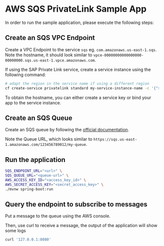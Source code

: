 # AWS SQS PrivateLink Sample App

In order to run the sample application, please execute the following steps:

## Create an SQS VPC Endpoint
Create a VPC Endpoint to the service `sqs` eg. `com.amazonaws.us-east-1.sqs`.
Note the hostname, it should look similar to `vpce-00000000000000000-00000000.sqs.us-east-1.vpce.amazonaws.com`.

If using the SAP Private Link service, create a service instance using the following command:
```bash 
# adapt the region in the service name if using a different region
cf create-service privatelink standard my-service-instance-name -c '{"serviceName": "com.amazonaws.eu-central-1.sns"}'
```

To obtain the hostname, you can either create a service key or bind your app to the service instance.

## Create an SQS Queue
Create an SQS queue by following the [official documentation](https://docs.aws.amazon.com/AWSSimpleQueueService/latest/SQSDeveloperGuide/sqs-configure-create-queue.html).

Note the Queue URL, which looks similar to `https://sqs.us-east-1.amazonaws.com/123456789012/my-queue`.

## Run the application

```bash
SQS_ENDPOINT_URL="<url>" \
SQS_QUEUE_URL="<queue-url>" \
AWS_ACCESS_KEY_ID="<access_key_id>" \
AWS_SECRET_ACCESS_KEY="<secret_access_key>" \
./mvnw spring-boot:run
```

## Query the endpoint to subscribe to messages
Put a message to the queue using the AWS console.

Then, use curl to receive a message, the output of the application will show some logs
```bash
curl '127.0.0.1:8080'
```